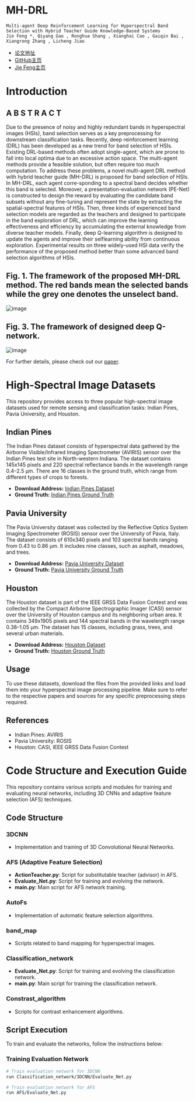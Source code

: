 # MH-DRL
    Multi-agent Deep Reinforcement Learning for Hyperspectral Band Selection with Hybrid Teacher Guide Knowledge-Based Systems
    Jie Feng *, Qiyang Gao , Ronghua Shang , Xianghai Cao , Gaiqin Bai , Xiangrong Zhang , Licheng Jiao

- [论文地址](https://www.sciencedirect.com/science/article/pii/S0950705124006786)
- [GitHub主页](https://github.com/jiefeng0109)
- [Jie Feng主页](https://github.com/jiefeng0109](https://web.xidian.edu.cn/fengjie/))

# Introduction
## A B S T R A C T
Due to the presence of noisy and highly redundant bands in hyperspectral images (HSIs), band selection serves as a key preprocessing for downstream classification tasks. Recently, deep reinforcement learning (DRL) has been developed as a new trend for band selection of HSIs. Existing DRL-based methods often adopt single-agent, which are prone to fall into local optima due to an excessive action space. The multi-agent methods provide a feasible solution, but often require too much computation. To address these problems, a novel multi-agent DRL method with hybrid teacher guide (MH-DRL) is proposed for band selection of HSIs. In MH-DRL, each agent corre-sponding to a spectral band decides whether this band is selected. Moreover, a presentation-evaluation network (PE-Net) is constructed to design the reward by evaluating the candidate band subsets without any fine-tuning and represent the state by extracting the spatial-spectral features of HSIs. Then, three kinds of experienced band selection models are regarded as the teachers and designed to participate in the band exploration of DRL, which can improve the learning effectiveness and efficiency by accumulating the external knowledge from diverse teacher models. Finally, deep Q-learning algorithm is designed to update the agents and improve their selflearning ability from continuous exploration. Experimental results on three widely-used HSI data verify the performance of the proposed method better than some advanced band selection algorithms of HSIs.

## Fig. 1. The framework of the proposed MH-DRL method. The red bands mean the selected bands while the grey one denotes the unselect band.
![image](https://github.com/jiefeng0109/MH-DRL/assets/26159369/c97aaa5f-deac-4e49-a801-8d5a8ca2ff1c)

## Fig. 3. The framework of designed deep Q-network.
![image](https://github.com/jiefeng0109/MH-DRL/assets/26159369/a7d7812e-7630-4dd1-8280-c095cfd2fd7f)

For further details, please check out our [paper](https://www.sciencedirect.com/science/article/pii/S0950705124006786). 

# High-Spectral Image Datasets

This repository provides access to three popular high-spectral image datasets used for remote sensing and classification tasks: Indian Pines, Pavia University, and Houston.

## Indian Pines

The Indian Pines dataset consists of hyperspectral data gathered by the Airborne Visible/Infrared Imaging Spectrometer (AVIRIS) sensor over the Indian Pines test site in North-western Indiana. The dataset contains 145x145 pixels and 220 spectral reflectance bands in the wavelength range 0.4–2.5 µm. There are 16 classes in the ground truth, which range from different types of crops to forests.

- **Download Address:** [Indian Pines Dataset](http://www.ehu.eus/ccwintco/uploads/6/67/Indian_pines_corrected.mat)
- **Ground Truth:** [Indian Pines Ground Truth](http://www.ehu.eus/ccwintco/uploads/c/c4/Indian_pines_gt.mat)

## Pavia University

The Pavia University dataset was collected by the Reflective Optics System Imaging Spectrometer (ROSIS) sensor over the University of Pavia, Italy. The dataset consists of 610x340 pixels and 103 spectral bands ranging from 0.43 to 0.86 µm. It includes nine classes, such as asphalt, meadows, and trees.

- **Download Address:** [Pavia University Dataset](http://www.ehu.eus/ccwintco/uploads/e/ee/PaviaU.mat)
- **Ground Truth:** [Pavia University Ground Truth](http://www.ehu.eus/ccwintco/uploads/5/50/PaviaU_gt.mat)

## Houston

The Houston dataset is part of the IEEE GRSS Data Fusion Contest and was collected by the Compact Airborne Spectrographic Imager (CASI) sensor over the University of Houston campus and its neighboring urban area. It contains 349x1905 pixels and 144 spectral bands in the wavelength range 0.38–1.05 µm. The dataset has 15 classes, including grass, trees, and several urban materials.

- **Download Address:** [Houston Dataset](http://hyperspectral.ee.uh.edu/?page_id=1076)
- **Ground Truth:** [Houston Ground Truth](http://hyperspectral.ee.uh.edu/?page_id=1076)

## Usage

To use these datasets, download the files from the provided links and load them into your hyperspectral image processing pipeline. Make sure to refer to the respective papers and sources for any specific preprocessing steps required.

## References

- Indian Pines: AVIRIS
- Pavia University: ROSIS
- Houston: CASI, IEEE GRSS Data Fusion Contest


# Code Structure and Execution Guide

This repository contains various scripts and modules for training and evaluating neural networks, including 3D CNNs and adaptive feature selection (AFS) techniques.

## Code Structure

### 3DCNN
- Implementation and training of 3D Convolutional Neural Networks.

### AFS (Adaptive Feature Selection)
- **ActionTeacher.py**: Script for substitutable teacher (advisor) in AFS.
- **Evaluate_Net.py**: Script for training and evolving the network.
- **main.py**: Main script for AFS network training.

### AutoFs
- Implementation of automatic feature selection algorithms.

### band_map
- Scripts related to band mapping for hyperspectral images.

### Classification_network
- **Evaluate_Net.py**: Script for training and evolving the classification network.
- **main.py**: Main script for training the classification network.

### Constrast_algorithm
- Scripts for contrast enhancement algorithms.

## Script Execution

To train and evaluate the networks, follow the instructions below:

### Training Evaluation Network

```bash
# Train evaluation network for 3DCNN
run Classification_network/3DCNN/Evaluate_Net.py

# Train evaluation network for AFS
run AFS/Evaluate_Net.py


